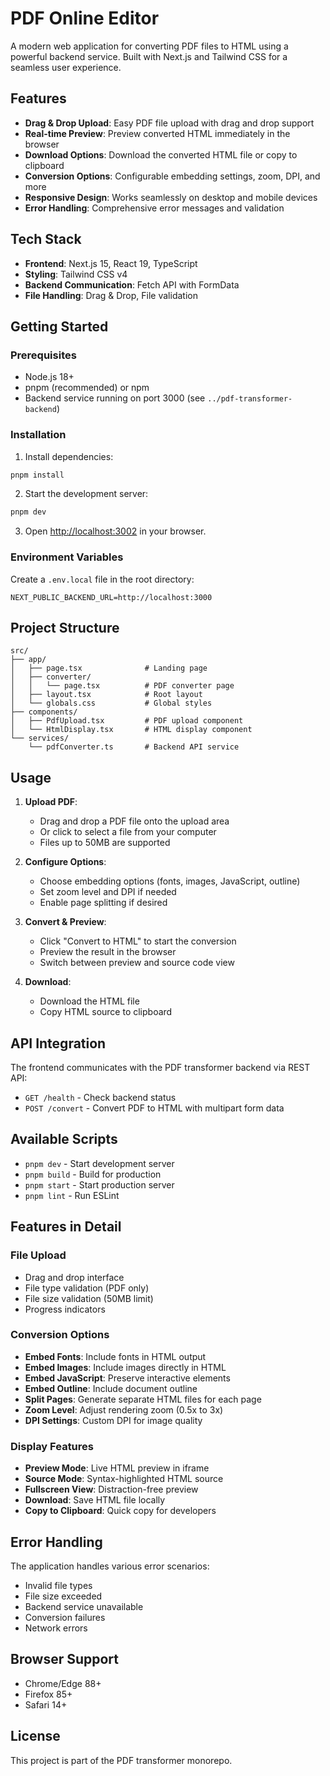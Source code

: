 # PDF Online Editor

A modern web application for converting PDF files to HTML using a powerful backend service. Built with Next.js and Tailwind CSS for a seamless user experience.

## Features

- **Drag & Drop Upload**: Easy PDF file upload with drag and drop support
- **Real-time Preview**: Preview converted HTML immediately in the browser
- **Download Options**: Download the converted HTML file or copy to clipboard
- **Conversion Options**: Configurable embedding settings, zoom, DPI, and more
- **Responsive Design**: Works seamlessly on desktop and mobile devices
- **Error Handling**: Comprehensive error messages and validation

## Tech Stack

- **Frontend**: Next.js 15, React 19, TypeScript
- **Styling**: Tailwind CSS v4
- **Backend Communication**: Fetch API with FormData
- **File Handling**: Drag & Drop, File validation

## Getting Started

### Prerequisites

- Node.js 18+
- pnpm (recommended) or npm
- Backend service running on port 3000 (see `../pdf-transformer-backend`)

### Installation

1. Install dependencies:
```bash
pnpm install
```

2. Start the development server:
```bash
pnpm dev
```

3. Open [http://localhost:3002](http://localhost:3002) in your browser.

### Environment Variables

Create a `.env.local` file in the root directory:

```env
NEXT_PUBLIC_BACKEND_URL=http://localhost:3000
```

## Project Structure

```
src/
├── app/
│   ├── page.tsx              # Landing page
│   ├── converter/
│   │   └── page.tsx          # PDF converter page
│   ├── layout.tsx            # Root layout
│   └── globals.css           # Global styles
├── components/
│   ├── PdfUpload.tsx         # PDF upload component
│   └── HtmlDisplay.tsx       # HTML display component
└── services/
    └── pdfConverter.ts       # Backend API service
```

## Usage

1. **Upload PDF**: 
   - Drag and drop a PDF file onto the upload area
   - Or click to select a file from your computer
   - Files up to 50MB are supported

2. **Configure Options**:
   - Choose embedding options (fonts, images, JavaScript, outline)
   - Set zoom level and DPI if needed
   - Enable page splitting if desired

3. **Convert & Preview**:
   - Click "Convert to HTML" to start the conversion
   - Preview the result in the browser
   - Switch between preview and source code view

4. **Download**:
   - Download the HTML file
   - Copy HTML source to clipboard

## API Integration

The frontend communicates with the PDF transformer backend via REST API:

- `GET /health` - Check backend status
- `POST /convert` - Convert PDF to HTML with multipart form data

## Available Scripts

- `pnpm dev` - Start development server
- `pnpm build` - Build for production
- `pnpm start` - Start production server
- `pnpm lint` - Run ESLint

## Features in Detail

### File Upload
- Drag and drop interface
- File type validation (PDF only)
- File size validation (50MB limit)
- Progress indicators

### Conversion Options
- **Embed Fonts**: Include fonts in HTML output
- **Embed Images**: Include images directly in HTML
- **Embed JavaScript**: Preserve interactive elements
- **Embed Outline**: Include document outline
- **Split Pages**: Generate separate HTML files for each page
- **Zoom Level**: Adjust rendering zoom (0.5x to 3x)
- **DPI Settings**: Custom DPI for image quality

### Display Features
- **Preview Mode**: Live HTML preview in iframe
- **Source Mode**: Syntax-highlighted HTML source
- **Fullscreen View**: Distraction-free preview
- **Download**: Save HTML file locally
- **Copy to Clipboard**: Quick copy for developers

## Error Handling

The application handles various error scenarios:
- Invalid file types
- File size exceeded
- Backend service unavailable
- Conversion failures
- Network errors

## Browser Support

- Chrome/Edge 88+
- Firefox 85+
- Safari 14+

## License

This project is part of the PDF transformer monorepo.
